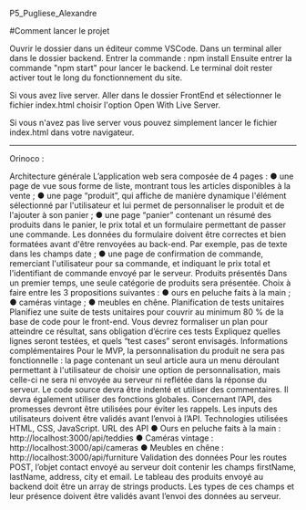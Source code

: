 P5_Pugliese_Alexandre

#Comment lancer le projet

Ouvrir le dossier dans un éditeur comme VSCode.
Dans un terminal aller dans le dossier backend.
Entrer la commande : npm install
Ensuite entrer la commande "npm start" pour lancer le backend. 
Le terminal doit rester activer tout le long du fonctionnement du site.

Si vous avez live server. Aller dans le dossier FrontEnd et sélectionner le fichier index.html
choisir l'option Open With Live Server. 

Si vous n'avez pas live server vous pouvez simplement lancer le fichier index.html dans votre navigateur.

---------------------------------

Orinoco : 

Architecture générale
L’application web sera composée de 4 pages :
● une page de vue sous forme de liste, montrant tous les articles disponibles
à la vente ;
● une page “produit”, qui affiche de manière dynamique l'élément
sélectionné par l'utilisateur et lui permet de personnaliser le produit et de
l'ajouter à son panier ;
● une page “panier” contenant un résumé des produits dans le panier, le prix
total et un formulaire permettant de passer une commande. Les données
du formulaire doivent être correctes et bien formatées avant d'être
renvoyées au back-end. Par exemple, pas de texte dans les champs date ;
● une page de confirmation de commande, remerciant l'utilisateur pour sa
commande, et indiquant le prix total et l'identifiant de commande envoyé
par le serveur.
Produits présentés
Dans un premier temps, une seule catégorie de produits sera présentée.
Choix à faire entre les 3 propositions suivantes :
● ours en peluche faits à la main ;
● caméras vintage ;
● meubles en chêne.
Planification de tests unitaires
Planifiez une suite de tests unitaires pour couvrir au minimum 80 % de la base de
code pour le front-end. Vous devrez formaliser un plan pour atteindre ce résultat,
sans obligation d’écrire ces tests Expliquez quelles lignes seront testées, et quels
“test cases” seront envisagés.
Informations complémentaires
Pour le MVP, la personnalisation du produit ne sera pas fonctionnelle : la page
contenant un seul article aura un menu déroulant permettant à l'utilisateur de
choisir une option de personnalisation, mais celle-ci ne sera ni envoyée au serveur
ni reflétée dans la réponse du serveur.
Le code source devra être indenté et utiliser des commentaires. Il devra
également utiliser des fonctions globales.
Concernant l’API, des promesses devront être utilisées pour éviter les rappels.
Les inputs des utilisateurs doivent être validés avant l’envoi à l’API.
Technologies utilisées
HTML, CSS, JavaScript.
URL des API
● Ours en peluche faits à la main : http://localhost:3000/api/teddies
● Caméras vintage : http://localhost:3000/api/cameras
● Meubles en chêne : http://localhost:3000/api/furniture
Validation des données
Pour les routes POST, l’objet contact envoyé au serveur doit contenir les champs
firstName, lastName, address, city et email. Le tableau des produits envoyé au
backend doit être un array de strings products. Les types de ces champs et leur
présence doivent être validés avant l’envoi des données au serveur.
